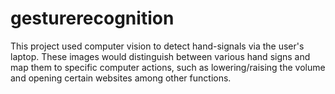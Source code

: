 # gesturerecognition

This project used computer vision to detect hand-signals via the user's laptop. These images would distinguish between various hand signs and map them to specific computer actions, such as lowering/raising the volume and opening certain websites among other functions.
